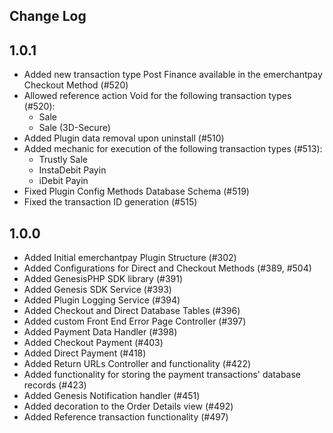 Change Log
---------------------
__1.0.1__
-----
* Added new transaction type Post Finance available in the emerchantpay Checkout Method (#520)
* Allowed reference action Void for the following transaction types (#520):
  * Sale
  * Sale (3D-Secure)
* Added Plugin data removal upon uninstall (#510)
* Added mechanic for execution of the following transaction types (#513):
  * Trustly Sale
  * InstaDebit Payin
  * iDebit Payin
* Fixed Plugin Config Methods Database Schema (#519)
* Fixed the transaction ID generation (#515)

__1.0.0__
-----
* Added Initial emerchantpay Plugin Structure (#302)
* Added Configurations for Direct and Checkout Methods (#389, #504)
* Added GenesisPHP SDK library (#391)
* Added Genesis SDK Service (#393)
* Added Plugin Logging Service (#394)
* Added Checkout and Direct Database Tables (#396)
* Added custom Front End Error Page Controller (#397)
* Added Payment Data Handler (#398)
* Added Checkout Payment (#403)
* Added Direct Payment (#418)
* Added Return URLs Controller and functionality (#422)
* Added functionality for storing the payment transactions' database records (#423)
* Added Genesis Notification handler (#451)
* Added decoration to the Order Details view (#492)
* Added Reference transaction functionality (#497)
